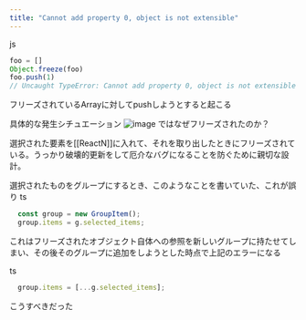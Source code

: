 ```yaml
---
title: "Cannot add property 0, object is not extensible"
---
```


js

```javascript
foo = []
Object.freeze(foo)
foo.push(1)
// Uncaught TypeError: Cannot add property 0, object is not extensible
```

フリーズされているArrayに対してpushしようとすると起こる

具体的な発生シチュエーション
![image](https://gyazo.com/3bf53b670627bf0743ac495b6d3137d6/thumb/1000)
ではなぜフリーズされたのか？

選択された要素を[[ReactN]]に入れて、それを取り出したときにフリーズされている。うっかり破壊的更新をして厄介なバグになることを防ぐために親切な設計。

選択されたものをグループにするとき、このようなことを書いていた、これが誤り
ts

```typescript
  const group = new GroupItem();
  group.items = g.selected_items;
```

これはフリーズされたオブジェクト自体への参照を新しいグループに持たせてしまい、その後そのグループに追加をしようとした時点で上記のエラーになる

ts

```typescript
  group.items = [...g.selected_items];
```

こうすべきだった
